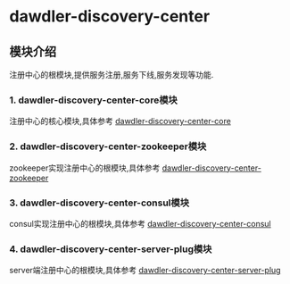 # dawdler-discovery-center

## 模块介绍

注册中心的根模块,提供服务注册,服务下线,服务发现等功能.

### 1. dawdler-discovery-center-core模块

注册中心的核心模块,具体参考 [dawdler-discovery-center-core](dawdler-discovery-center-core/README.md)

### 2. dawdler-discovery-center-zookeeper模块

zookeeper实现注册中心的根模块,具体参考 [dawdler-discovery-center-zookeeper](dawdler-discovery-center-zookeeper/README.md)

### 3. dawdler-discovery-center-consul模块

consul实现注册中心的根模块,具体参考 [dawdler-discovery-center-consul](dawdler-discovery-center-consul/README.md)

### 4. dawdler-discovery-center-server-plug模块

server端注册中心的根模块,具体参考 [dawdler-discovery-center-server-plug](dawdler-discovery-center-server-plug/README.md)
